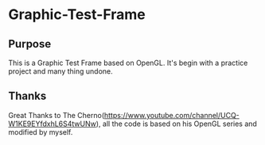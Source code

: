 # Graphic-Test-Frame

## Purpose
This is a Graphic Test Frame based on OpenGL. It's begin with a practice project and many thing undone.
## Thanks
Great Thanks to The Cherno(https://www.youtube.com/channel/UCQ-W1KE9EYfdxhL6S4twUNw), all the code is based on his OpenGL series and modified by myself.
